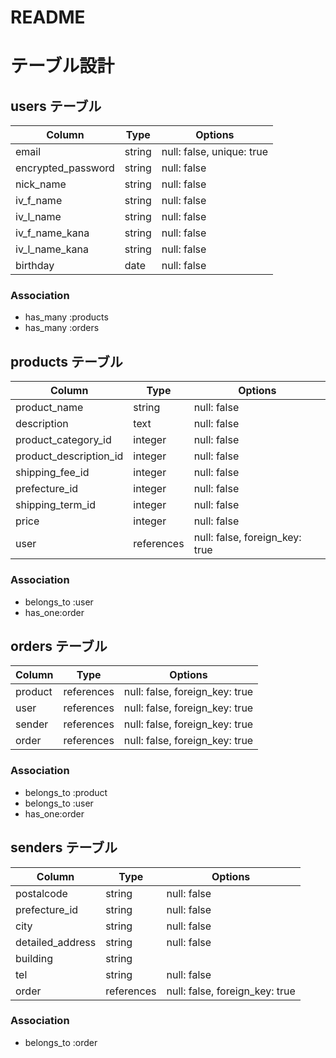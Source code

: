 # README


# テーブル設計

## users テーブル

| Column             | Type   | Options                    |
| ------------------ | ------ | -------------------------- |
| email              | string | null: false,  unique: true |
| encrypted_password | string | null: false                |
| nick_name          | string | null: false                |
| iv_f_name          | string | null: false                |
| iv_l_name          | string | null: false                |
| iv_f_name_kana     | string | null: false                |
| iv_l_name_kana     | string | null: false                |
| birthday           | date   | null: false                |

### Association

- has_many :products
- has_many :orders






## products テーブル

| Column                | Type       | Options                        |
| --------------------  | ---------- | ------------------------------ |
| product_name          | string     | null: false                    |
| description           | text       | null: false                    |
| product_category_id   | integer    | null: false                    |
| product_description_id| integer    | null: false                    |
| shipping_fee_id       | integer    | null: false                    |
| prefecture_id         | integer    | null: false                    |
| shipping_term_id      | integer    | null: false                    |
| price                 | integer    | null: false                    |
| user                  | references | null: false, foreign_key: true |





### Association

- belongs_to :user
- has_one:order






## orders テーブル

| Column    | Type       | Options                        |
| --------- | ---------- | ------------------------------ |
| product   | references | null: false, foreign_key: true |
| user      | references | null: false, foreign_key: true |
| sender    | references | null: false, foreign_key: true |
| order     | references | null: false, foreign_key: true |
### Association

- belongs_to :product
- belongs_to :user
- has_one:order

## senders テーブル

| Column             | Type       | Options                        |
| ------------------ | ---------- | ------------------------------ |
| postalcode         | string     | null: false                    |
| prefecture_id      | string     | null: false                    |
| city               | string     | null: false                    |
| detailed_address   | string     | null: false                    |
| building           | string     |                                |
| tel                | string     | null: false                    |
| order              | references | null: false, foreign_key: true |


### Association

<!-- - belongs_to :product -->
- belongs_to :order

